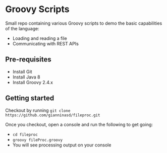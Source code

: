 Groovy Scripts
================
Small repo containing various Groovy scripts to demo the basic capabilities of the language:
* Loading and reading a file
* Communicating with REST APIs

## Pre-requisites
* Install Git
* Install Java 8
* Install Groovy 2.4.x 

## Getting started
Checkout by running `git clone https://github.com/gianninasd/fileproc.git`

Once you checkout, open a console and run the following to get going:
* `cd fileproc`
* `groovy fileProc.groovy`
* You will see processing output on your console